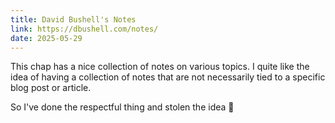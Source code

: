 ```yaml
---
title: David Bushell's Notes
link: https://dbushell.com/notes/
date: 2025-05-29
---
```


This chap has a nice collection of notes on various topics. I quite like the idea of having
a collection of notes that are not necessarily tied to a specific blog post or article.

So I've done the respectful thing and stolen the idea 🫢
